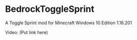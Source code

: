 # BedrockToggleSprint
A Toggle Sprint mod for Minecraft Windows 10 Edition 1.16.201 


Video: (Put link here) 
